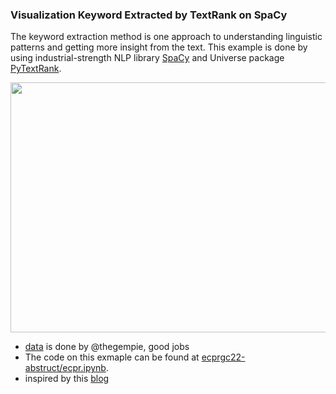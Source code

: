 ### Visualization Keyword Extracted by TextRank on SpaCy

The keyword extraction method is one approach to understanding linguistic patterns and getting more insight from the text.  This example is done by  using  industrial-strength NLP library [SpaCy](https://spacy.io) and Universe package [PyTextRank](https://spacy.io/universe/project/spacy-pytextrank). 

<p align="center">
  <img width="840" height="400" src="https://raw.githack.com/davidycliao/ecprgc22-abstruct/main/ecpr.png" >
</p>

- [data](https://github.com/thegempie/ecprgc22-data) is done by @thegempie, good jobs
- The code on this exmaple can be found at [ecprgc22-abstruct/ecpr.ipynb](https://github.com/davidycliao/ecprgc22-abstruct/blob/main/ecpr.ipynb).
- inspired by this [blog](https://www.analyticsvidhya.com/blog/2022/03/keyword-extraction-methods-from-documents-in-nlp/)
